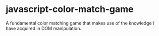# javascript-color-match-game
 A fundamental color matching game that makes use of the knowledge I have acquired in DOM manipulation.
